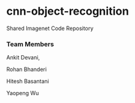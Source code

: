# cnn-object-recognition

Shared Imagenet Code Repository  

### Team Members 
Ankit Devani,

Rohan Bhanderi

Hitesh Basantani

Yaopeng Wu
